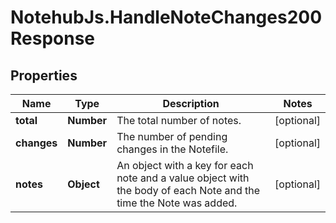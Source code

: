 # NotehubJs.HandleNoteChanges200Response

## Properties

| Name        | Type       | Description                                                                                                       | Notes      |
| ----------- | ---------- | ----------------------------------------------------------------------------------------------------------------- | ---------- |
| **total**   | **Number** | The total number of notes.                                                                                        | [optional] |
| **changes** | **Number** | The number of pending changes in the Notefile.                                                                    | [optional] |
| **notes**   | **Object** | An object with a key for each note and a value object with the body of each Note and the time the Note was added. | [optional] |
